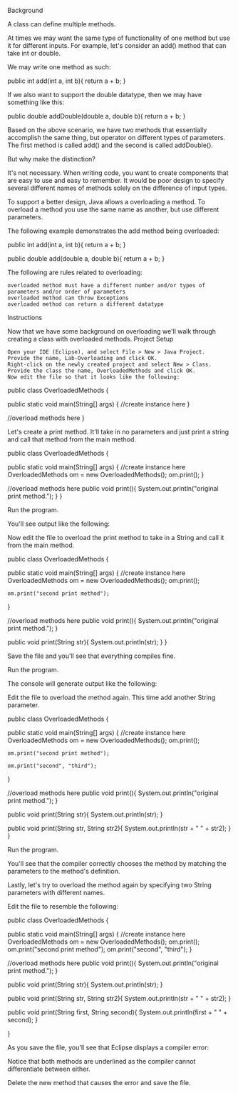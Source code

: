 
Background

A class can define multiple methods.

At times we may want the same type of functionality of one method but use it for different inputs. For example, let's consider an add() method that can take int or double.

We may write one method as such:

public int add(int a, int b){
  return a + b;
}

If we also want to support the double datatype, then we may have something like this:

public double addDouble(double a, double b){
  return a + b;
}

Based on the above scenario, we have two methods that essentially accomplish the same thing, but operator on different types of parameters. The first method is called add() and the second is called addDouble().

But why make the distinction?

It's not necessary. When writing code, you want to create components that are easy to use and easy to remember. It would be poor design to specify several different names of methods solely on the difference of input types.

To support a better design, Java allows a overloading a method. To overload a method you use the same name as another, but use different parameters.

The following example demonstrates the add method being overloaded:

public int add(int a, int b){
  return a + b;
}

public double add(double a, double b){
  return a + b;
}

The following are rules related to overloading:

    overloaded method must have a different number and/or types of parameters and/or order of parameters
    overloaded method can throw Exceptions
    overloaded method can return a different datatype

 
Instructions

Now that we have some background on overloading we'll walk through creating a class with overloaded methods.
Project Setup

    Open your IDE (Eclipse), and select File > New > Java Project. 
    Provide the name, Lab-Overloading and click OK. 
    Right-click on the newly created project and select New > Class.
    Provide the class the name, OverloadedMethods and click OK.
    Now edit the file so that it looks like the following:

public class OverloadedMethods {

  public static void main(String[] args) {
    //create instance here
  }

  //overload methods here
}

Let's create a print method. It'll take in no parameters and just print a string and call that method from the main method.

public class OverloadedMethods {

  public static void main(String[] args) {
    //create instance here
    OverloadedMethods om = new OverloadedMethods();
    om.print();
  }

  //overload methods here
  public void print(){
    System.out.println("original print method.");
  }
}

Run the program.

You'll see output like the following:

Now edit the file to overload the print method to take in a String and call it from the main method.

public class OverloadedMethods {

  public static void main(String[] args) {
    //create instance here
    OverloadedMethods om = new OverloadedMethods();
    om.print();

    om.print("second print method");
  }

  //overload methods here
  public void print(){
    System.out.println("original print method.");
  }

  public void print(String str){
    System.out.println(str);
  }
}

Save the file and you'll see that everything compiles fine.

Run the program.

The console will generate output like the following:

Edit the file to overload the method again. This time add another String parameter.

public class OverloadedMethods {

  public static void main(String[] args) {
    //create instance here
    OverloadedMethods om = new OverloadedMethods();
    om.print();

    om.print("second print method");

    om.print("second", "third");
  }

  //overload methods here
  public void print(){ 
    System.out.println("original print method.");
  }

  public void print(String str){
    System.out.println(str);
  }

  public void print(String str, String str2){
    System.out.println(str + " " + str2);
  }
}

 

Run the program.

You'll see that the compiler correctly chooses the method by matching the parameters to the method's definition.

Lastly, let's try to overload the method again by specifying two String parameters with different names.

Edit the file to resemble the following:

public class OverloadedMethods {

  public static void main(String[] args) {
    //create instance here
    OverloadedMethods om = new OverloadedMethods();
    om.print();
    om.print("second print method");
    om.print("second", "third");
  }

  //overload methods here
  public void print(){ 
    System.out.println("original print method.");
  }

  public void print(String str){
    System.out.println(str);
  }

  public void print(String str, String str2){
    System.out.println(str + " " + str2);
  }

  public void print(String first, String second){
    System.out.println(first + " " + second);
  }

}

As you save the file, you'll see that Eclipse displays a compiler error:

Notice that both methods are underlined as the compiler cannot differentiate between either.

Delete the new method that causes the error and save the file.
